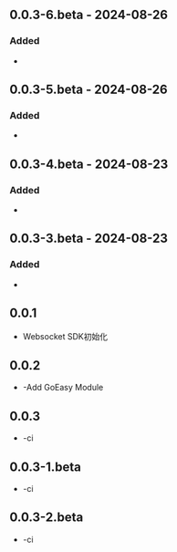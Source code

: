 ## 0.0.3-6.beta - 2024-08-26

### Added

- 
## 0.0.3-5.beta - 2024-08-26

### Added

- 
## 0.0.3-4.beta - 2024-08-23

### Added

- 
## 0.0.3-3.beta - 2024-08-23

### Added

- 
## 0.0.1

* Websocket SDK初始化

## 0.0.2

* -Add GoEasy Module

## 0.0.3

* -ci

## 0.0.3-1.beta

* -ci

## 0.0.3-2.beta

* -ci